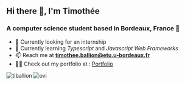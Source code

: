 ## Hi there 👋, I'm Timothée
### A computer science student based in Bordeaux, France 📌
- 🔭 Currently looking for an internship
- 📖 Currently learning _Typescript_ and _Javascript Web Frameworks_
- 📫 Reach me at **timothee.ballion@etu.u-bordeaux.fr**
- 👨‍💻 Check out my portfolio at : [Portfolio](https://portfolio-tiballion.vercel.app/)

<img src="https://github-readme-stats.vercel.app/api/top-langs?username=tiballion&show_icons=true&locale=en&layout=compact&theme=chartreuse-dark" alt="ovi" />
<img align="left" src="https://github-readme-stats.vercel.app/api?username=tiballion&show_icons=true&theme=tokyonight&locale=en&count_private=true" alt="tiballion" />
